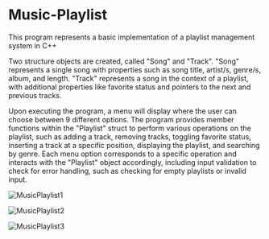 # Music-Playlist

This program represents a basic implementation of a playlist management system in C++

 Two structure objects are created, called "Song" and "Track". "Song" represents a single song with properties such as song title, artist/s, genre/s, album, and length. "Track" represents a song in the context of a playlist, with additional properties like favorite status and pointers to the next and previous tracks.
  
  Upon executing the program, a menu will display where the user can choose between 9 different options. The program provides member functions within the "Playlist" struct to perform various operations on the playlist, such as adding a track, removing tracks, toggling favorite status, inserting a track at a specific position, displaying the playlist, and searching by genre. Each menu option corresponds to a specific operation and interacts with the "Playlist" object accordingly, including input validation to check for error handling, such as checking for empty playlists or invalid input.
  
 ![MusicPlaylist1](https://github.com/viccon23/Music-Playlist/assets/123285276/fe98e917-b16a-4ba3-926e-6eb5395f9edc)


![MusicPlaylist2](https://github.com/viccon23/Music-Playlist/assets/123285276/68030f72-2ccc-4da9-a1c5-1eb199549609)

![MusicPlaylist3](https://github.com/viccon23/Music-Playlist/assets/123285276/e1ae7bce-9cd4-4bea-95ef-616b290eb7e8)


  
